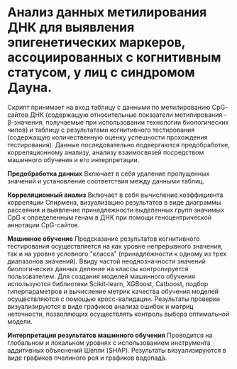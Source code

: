 # Анализ данных метилирования ДНК для выявления эпигенетических маркеров, ассоциированных с когнитивным статусом, у лиц с синдромом Дауна.

Скрипт принимает на вход таблицу с данными по метилированию CpG-сайтов ДНК (содержащую относительные показатели метилирования - β-значения, получаемые при использовании технологии биологических чипов) и таблицу с результатами когнитивного тестирования (содержащую количественную оценку успешности прохождения тестирования). Данные последовательно подвергаются предобработке, корреляционному анализу, анализу взаимосвязей посредством машинного обучения и его интерпретации.

**Предобработка данных**
Включает в себя удаление пропущенных значений и установление соответствия между данными таблиц.

**Корреляционный анализ**
Включает в себя вычисление коэффициента корреляции Спирмена, визуализацию результатов в виде диаграммы рассеяния и выявление принадлежности
выделенных групп значимых CpG к определенным генам в ДНК при помощи геноцентрической аннотации CpG-сайтов.

**Машинное обучение**
Предсказание результатов когнитивного тестирования осуществляется на как уровне непрерывного значения, так и на уровне условного "класса" (принадлежности к одному из трех диапазонов значений). Ввиду частой неоднозначности значений биологических данных деление на классы контролируется пользователем. 
Для создания моделей машинного обучения используются библиотеки Scikit-learn, XGBoost, Catboost, подбор гиперпараметров и вычисление метрик качества обучения моделей осуществляются с помощью кросс-валидации. Результаты проверки визуализируются в виде графиков анализа ошибок и матриц неточности, позволяющих осуществлять контроль выбора оптимальной модели.

**Интерпретация результатов машинного обучения**
Проводится на глобальном и локальном уровнях с использованием инструмента аддитивных объяснений Шепли (SHAP). Результаты визуализируются в виде графиков пчелиного роя и графиков водопада.